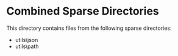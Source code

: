 # Combined Sparse Directories

This directory contains files from the following sparse directories:

- utils\json
- utils\path
